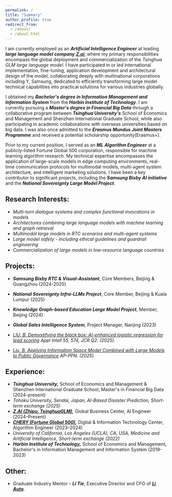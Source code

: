 ```yaml
---
permalink: /
title: "Summary"
author_profile: true
redirect_from: 
  - /about/
  - /about.html
---
```

I am currently employed as an _**Artificial Intelligence Engineer**_ at leading _**large language model company [Z.ai](https://z.ai)**_, where my primary responsibilities encompass the global deployment and commercialization of the *Tsinghua GLM large language model*. I have participated in or led international implementation, fine-tuning, application development and architectural design of the model, collaborating deeply with multinational corporations including Y, Samsung, dedicated to efficiently transforming large model technical capabilities into practical solutions for various industries globally.

I obtained my _**Bachelor's degree in Information Management and Information System**_ from the _**Harbin Institute of Technology**_. I am currently pursuing a _**Master's degree in Financial Big Data**_ through a collaborative program between _**Tsinghua University's**_ School of Economics and Management and Shenzhen International Graduate School, while also participating in academic collaborations with overseas universities based on big data. I was also once admitted to the _**Erasmus Mundus Joint Masters Programme**_ and received a potential scholarship opportunity(Erasmus+).

Prior to my current position, I served as an _**ML Algorithm Engineer**_ at a publicly-listed Fortune Global 500 corporation, responsible for machine learning algorithm research. My technical expertise encompasses the application of large-scale models in edge computing environments, real-time communication protocols for multimodal models, multi-agent system architecture, and intelligent marketing solutions. I have been a key contributor to significant projects, including the _**Samsung Bixby AI initiative**_ and the _**National Sovereignty Large Model Project**_.

Research Interests:
------
* _Multi-turn dialogue systems and complex functional invocations in models_
* _Architectures combining large language models with machine learning and graph retrieval_
* _Multimodal large models in RTC scenarios and multi-agent systems_
* _Large model safety - including ethical guidelines and guardrail engineering_
* _Commercialization of large models in low-resource language countries_

Projects:
------
* _**Samsung Bixby RTC & Visual-Assistant**_, Core Members, Beijing & Guangzhou  (2024-2025)
* _**National Sovereignty Infra-LLMs Project**_, Core Member, Beijing & Kuala Lumpur  (2025)
* _**Knowledge Graph-based Education Large Model Project**_, Member, Beijing  (2024)
* _**Global Sales Intelligence System**_, Project Manager, Nanjing  (2023)

* _[LIU, B. Demystifying the black box: AI-enhanced logistic regression for lead scoring](https://doi.org/10.1007/s10489-025-06430-4) Appl Intell 55, 574, JCR Q2. (2025)._
* _[Liu, B. Applying Information Space Model Combined with Large Models to Public Governance](https://www.asiapacificppn.org) AP-PPN. (2025)._

Experience:
------
* _**Tsinghua University,**_ School of Economics and Management & Shenzhen International Graduate School, Master's in Financial Big Data (2024-present)
* *Tohoku University, Sendai, Japan, AI-Based Disaster Prediction, Short-term exchange (2025)*
* _**[Z.AI (Zhipu, TsinghuaGLM)](https://en.wikipedia.org/wiki/Z.ai),**_ Global Business Center, AI Engineer (2024–Present)
* _**[CHERY (Fortune Global 500)](https://en.wikipedia.org/wiki/Chery),**_ Digital & Information Technology Center, Algorithm Engineer (2023–2024)
* *University of California, Los Angeles (UCLA), CA, USA, Medicine and Artificial Intelligence, Short-term exchange (2022)*
* _**Harbin Institute of Technology,**_ School of Economics and Management, Bachelor's in Information Management and Information System (2019-2023)

Other:
------
* Graduate Industry Mentor – _**Li Tie**_, Executive Director and CFO of _**[Li Auto](https://en.wikipedia.org/wiki/Li_Auto)**_.
